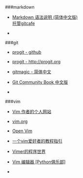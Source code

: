 ###markdown

* [Markdown 语法说明 (简体中文版)](http://wowubuntu.com/markdown/)   
	[托管gitcafe](https://gitcafe.com/riku/Markdown-Syntax-CN/)

* 


###git

* [progit - github](https://github.com/progit/progit)

* [progit - http://progit.org ](http://progit.org )

* [gitmagic - 简体中文](http://www-cs-students.stanford.edu/~blynn/gitmagic/intl/zh_cn/)

* [Git Community Book 中文版](http://gitbook.liuhui998.com/)

* 


###vim

* [Vim 作者的个人网站](http://www.moolenaar.net/)

* [vim.org](http://www.vim.org/)

* [Open Vim](http://www.openvim.com/)

* [一个vim爱好者的教程指引](http://wiki.hotoo.me/Vim.html)

* [Vimer的程序世界](http://www.vimer.cn/)

* [Vim 编辑器 [Python俱乐部]](http://www.pythonclub.org/linux/vim/start)

* 

